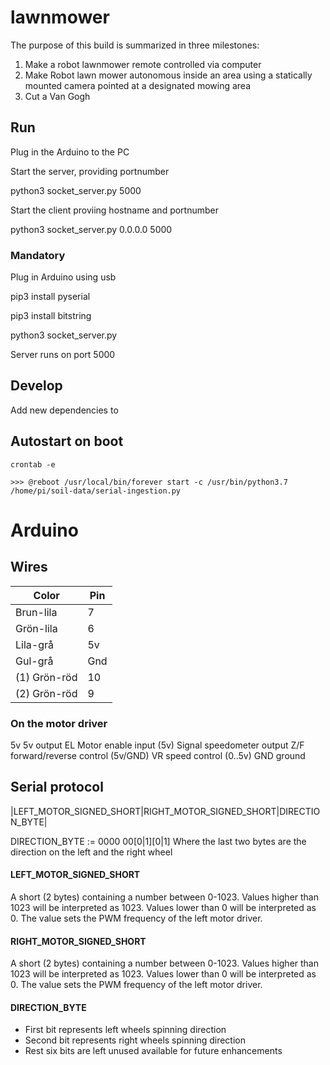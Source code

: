 # lawnmower
The purpose of this build is summarized in three milestones:

1. Make a robot lawnmower remote controlled via computer
2. Make Robot lawn mower autonomous inside an area using a statically mounted camera pointed at a designated mowing area
3. Cut a Van Gogh

## Run

Plug in the Arduino to the PC

Start the server, providing portnumber

python3 socket_server.py 5000

Start the client proviing hostname and portnumber

python3 socket_server.py 0.0.0.0 5000

### Mandatory

Plug in Arduino using usb

pip3 install pyserial

pip3 install bitstring

python3 socket_server.py

Server runs on port 5000

## Develop
Add new dependencies to


## Autostart on boot
```
crontab -e

>>> @reboot /usr/local/bin/forever start -c /usr/bin/python3.7 /home/pi/soil-data/serial-ingestion.py

```
# Arduino

## Wires

| Color|Pin|
|---|---|
|Brun-lila|7|
|Grön-lila|6|
|Lila-grå|5v|
|Gul-grå|Gnd|
|(1) Grön-röd|10|
|(2) Grön-röd|9|

### On the motor driver
5v       5v output
EL       Motor enable input (5v)
Signal   speedometer output
Z/F      forward/reverse control (5v/GND)
VR       speed control (0..5v)
GND      ground

## Serial protocol
|LEFT_MOTOR_SIGNED_SHORT|RIGHT_MOTOR_SIGNED_SHORT|DIRECTION_BYTE|

DIRECTION_BYTE := 0000 00[0|1][0|1]
Where the last two bytes are the direction on the left and the right wheel

#### LEFT_MOTOR_SIGNED_SHORT
A short (2 bytes) containing a number between 0-1023. Values higher than 1023 will be interpreted as 1023. Values lower than 0 will be interpreted as 0. The value sets the PWM frequency of the left motor driver.

#### RIGHT_MOTOR_SIGNED_SHORT
A short (2 bytes) containing a number between 0-1023. Values higher than 1023 will be interpreted as 1023. Values lower than 0 will be interpreted as 0. The value sets the PWM frequency of the left motor driver.

#### DIRECTION_BYTE
- First bit represents left wheels spinning direction
- Second bit represents right wheels spinning direction
- Rest six bits are left unused available for future enhancements
